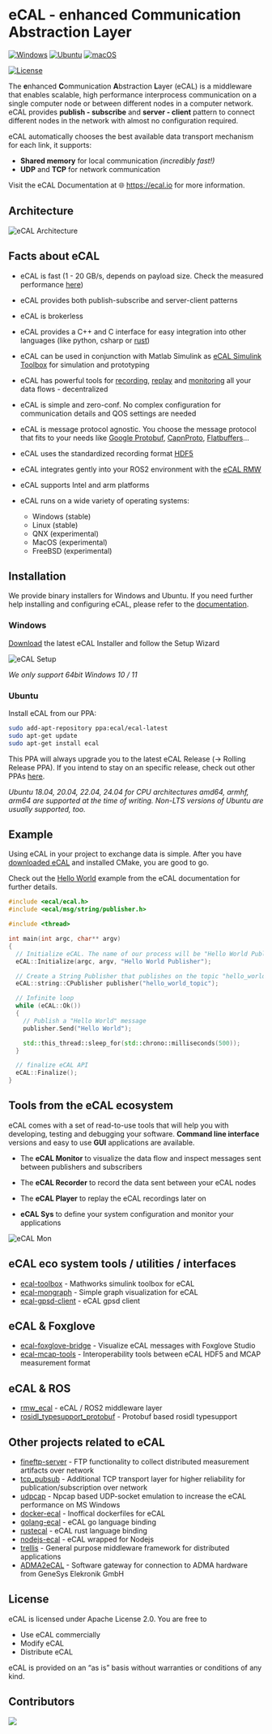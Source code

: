 
# eCAL - enhanced Communication Abstraction Layer


[![Windows](https://github.com/eclipse-ecal/ecal/actions/workflows/build-windows.yml/badge.svg)](https://github.com/eclipse-ecal/ecal/actions/workflows/build-windows.yml) [![Ubuntu](https://github.com/eclipse-ecal/ecal/actions/workflows/build-ubuntu.yml/badge.svg)](https://github.com/eclipse-ecal/ecal/actions/workflows/build-ubuntu.yml) [![macOS](https://github.com/eclipse-ecal/ecal/actions/workflows/build-macos.yml/badge.svg)](https://github.com/eclipse-ecal/ecal/actions/workflows/build-macos.yml)

[![License](https://img.shields.io/github/license/continental/ecal.svg?style=flat)](LICENSE.txt)

The **e**nhanced **C**ommunication **A**bstraction **L**ayer (eCAL) is a middleware that enables scalable, high performance interprocess communication on a single computer node or between different nodes in a computer network.
eCAL provides **publish - subscribe** and **server - client** pattern to connect different nodes in the network with almost no configuration required.

eCAL automatically chooses the best available data transport mechanism for each link, it supports:
- **Shared memory** for local communication _(incredibly fast!)_
- **UDP** and **TCP** for network communication

Visit the eCAL Documentation at 🌐 https://ecal.io for more information.

## Architecture

![eCAL Architecture](doc/rst/getting_started/img/ecal_architecture.png)

## Facts about eCAL

* eCAL is fast (1 - 20 GB/s, depends on payload size. Check the measured performance [here](https://eclipse-ecal.github.io/ecal/advanced/performance.html))
* eCAL provides both publish-subscribe and server-client patterns
* eCAL is brokerless
* eCAL provides a C++ and C interface for easy integration into other languages (like python, csharp or [rust](https://github.com/eclipse-ecal/rustecal))
* eCAL can be used in conjunction with Matlab Simulink as [eCAL Simulink Toolbox](https://de.mathworks.com/matlabcentral/fileexchange/92825-ecal-toolbox) for simulation and prototyping
* eCAL has powerful tools for [recording](https://eclipse-ecal.github.io/ecal/getting_started/recorder.html), [replay](https://eclipse-ecal.github.io/ecal/getting_started/player.html) and [monitoring](https://eclipse-ecal.github.io/ecal/getting_started/monitor.html) all your data flows - decentralized
* eCAL is simple and zero-conf. No complex configuration for communication details and QOS settings are needed
* eCAL is message protocol agnostic. You choose the message protocol that fits to your needs like [Google Protobuf](https://developers.google.com/protocol-buffers), [CapnProto](https://capnproto.org/), [Flatbuffers](https://google.github.io/flatbuffers/)...
* eCAL uses the standardized recording format [HDF5](https://www.hdfgroup.org/solutions/hdf5/)
* eCAL integrates gently into your ROS2 environment with the [eCAL RMW](https://github.com/eclipse-ecal/rmw_ecal)
* eCAL supports Intel and arm platforms

* eCAL runs on a wide variety of operating systems:
  * Windows (stable)
  * Linux (stable)
  * QNX (experimental)
  * MacOS (experimental)
  * FreeBSD (experimental)

## Installation

We provide binary installers for Windows and Ubuntu. If you need further help installing and configuring eCAL, please refer to the [documentation](https://eclipse-ecal.github.io/ecal/getting_started/setup.html).

### Windows

[Download](https://eclipse-ecal.github.io/ecal/releases/) the latest eCAL Installer and follow the Setup Wizard

![eCAL Setup](doc/rst/getting_started/img/setup.png)
    
*We only support 64bit Windows 10 / 11*

### Ubuntu

Install eCAL from our PPA:

```bash
sudo add-apt-repository ppa:ecal/ecal-latest
sudo apt-get update
sudo apt-get install ecal
```
This PPA will always upgrade you to the latest eCAL Release (-> Rolling Release PPA). If you intend to stay on an specific release, check out other PPAs [here](https://eclipse-ecal.github.io/ecal/getting_started/setup.html#fa-ubuntu-automatically-install-ecal-from-a-ppa).

*Ubuntu 18.04, 20.04, 22.04, 24.04 for CPU architectures amd64, armhf, arm64 are supported at the time of writing. Non-LTS versions of Ubuntu are usually supported, too.*

## Example

Using eCAL in your project to exchange data is simple. After you have [downloaded eCAL](http://ecal.io) and installed CMake, you are good to go.

Check out the [Hello World](https://eclipse-ecal.github.io/ecal/getting_started/hello_world.html) example from the eCAL documentation for further details.

``` cpp
#include <ecal/ecal.h>
#include <ecal/msg/string/publisher.h>

#include <thread>

int main(int argc, char** argv)
{
  // Initialize eCAL. The name of our process will be "Hello World Publisher"
  eCAL::Initialize(argc, argv, "Hello World Publisher");

  // Create a String Publisher that publishes on the topic "hello_world_topic"
  eCAL::string::CPublisher publisher("hello_world_topic");

  // Infinite loop
  while (eCAL::Ok())
  {
    // Publish a "Hello World" message
    publisher.Send("Hello World");

    std::this_thread::sleep_for(std::chrono::milliseconds(500));
  }

  // finalize eCAL API
  eCAL::Finalize();
}
```

## Tools from the eCAL ecosystem

eCAL comes with a set of read-to-use tools that will help you with developing, testing and debugging your software. **Command line interface** versions and easy to use **GUI** applications are available.

- The **eCAL Monitor** to visualize the data flow and inspect messages sent between publishers and subscribers 

- The **eCAL Recorder** to record the data sent between your eCAL nodes

- The **eCAL Player** to replay the eCAL recordings later on

- **eCAL Sys** to define your system configuration and monitor your applications

![eCAL Mon](gfx/app/monitor_imagevisu.png)

## eCAL eco system tools / utilities / interfaces
* [ecal-toolbox](https://github.com/mathworks/ecal-toolbox) - Mathworks simulink toolbox for eCAL
* [ecal-mongraph](https://github.com/ecal-io/ecal-mongraph) - Simple graph visualization for eCAL
* [ecal-gpsd-client](https://github.com/eclipse-ecal/ecal-gpsd-client) - eCAL gpsd client

## eCAL & Foxglove
* [ecal-foxglove-bridge](https://github.com/eclipse-ecal/ecal-foxglove-bridge) - Visualize eCAL messages with Foxglove Studio
* [ecal-mcap-tools](https://github.com/eclipse-ecal/ecal-mcap-tools) - Interoperability tools between eCAL HDF5 and MCAP measurement format

## eCAL & ROS
* [rmw_ecal](https://github.com/eclipse-ecal/rmw_ecal) - eCAL / ROS2 middleware layer
* [rosidl_typesupport_protobuf](https://github.com/eclipse-ecal/rosidl_typesupport_protobuf) - Protobuf based rosidl typesupport

## Other projects related to eCAL
* [fineftp-server](https://github.com/eclipse-ecal/fineftp-server) - FTP functionality to collect distributed measurement artifacts over network
* [tcp_pubsub](https://github.com/eclipse-ecal/tcp_pubsub) - Additional TCP transport layer for higher reliability for publication/subscription over network
* [udpcap](https://github.com/eclipse-ecal/udpcap) - Npcap based UDP-socket emulation to increase the eCAL performance on MS Windows
* [docker-ecal](https://github.com/Blutkoete/docker-ecal) - Inoffical dockerfiles for eCAL
* [golang-ecal](https://github.com/Blutkoete/golang-ecal) - eCAL go language binding
* [rustecal](https://github.com/eclipse-ecal/rustecal) - eCAL rust language binding
* [nodejs-ecal](https://www.npmjs.com/package/nodejs-ecal) - eCAL wrapped for Nodejs
* [trellis](https://github.com/agtonomy/trellis) - General purpose middleware framework for distributed applications
* [ADMA2eCAL](https://github.com/GeneSysElektronik/ADMA2eCAL) - Software gateway for connection to ADMA hardware from GeneSys Elekronik GmbH 

## License

eCAL is licensed under Apache License 2.0. You are free to

- Use eCAL commercially
- Modify eCAL
- Distribute eCAL

eCAL is provided on an “as is” basis without warranties or conditions of any kind.


## Contributors

<a href="https://github.com/eclipse-ecal/ecal/graphs/contributors">
  <img src="https://contrib.rocks/image?repo=eclipse-ecal/ecal" />
</a>
